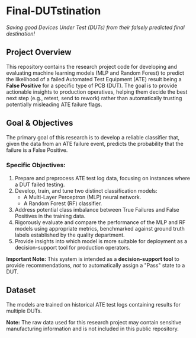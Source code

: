 # Final-DUTstination

*Saving good Devices Under Test (DUTs) from their falsely predicted final destination!*

## Project Overview

This repository contains the research project code for developing and evaluating machine learning models (MLP and Random Forest) to predict the likelihood of a failed Automated Test Equipment (ATE) result being a **False Positive** for a specific type of PCB (DUT). The goal is to provide actionable insights to production operatives, helping them decide the best next step (e.g., retest, send to rework) rather than automatically trusting potentially misleading ATE failure flags.

## Goal & Objectives

The primary goal of this research is to develop a reliable classifier that, given the data from an ATE failure event, predicts the probability that the failure is a False Positive.

### Specific Objectives:

1.  Prepare and preprocess ATE test log data, focusing on instances where a DUT failed testing.
2.  Develop, train, and tune two distinct classification models:
    *   A Multi-Layer Perceptron (MLP) neural network.
    *   A Random Forest (RF) classifier.
3.  Address potential class imbalance between True Failures and False Positives in the training data.
4.  Rigorously evaluate and compare the performance of the MLP and RF models using appropriate metrics, benchmarked against ground truth labels established by the quality department.
5.  Provide insights into which model is more suitable for deployment as a decision-support tool for production operators.

**Important Note:** This system is intended as a **decision-support tool** to provide recommendations, *not* to automatically assign a "Pass" state to a DUT.

<!--- ## Technology Stack

*   **Language:** Python 3.x
*   **Core Libraries:**
    *   Pandas: Data manipulation and analysis.
    *   NumPy: Numerical operations.
    *   Scikit-learn: Machine Learning (Random Forest, preprocessing, metrics, cross-validation).
    *   TensorFlow / Keras: Deep Learning (MLP implementation).
    *   Imbalanced-learn (optional): Handling class imbalance (e.g., SMOTE).
    *   Matplotlib / Seaborn: Data visualization (e.g., plotting curves, confusion matrices).
*   **Environment Management:** `venv` or `conda`.  -->

## Dataset

The models are trained on historical ATE test logs containing results for multiple DUTs.

**Note:** The raw data used for this research project may contain sensitive manufacturing information and is not included in this public repository.
